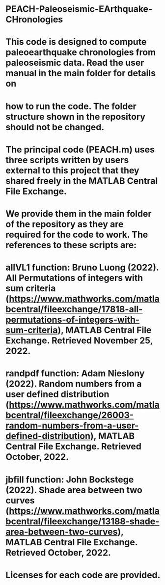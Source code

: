# PEACH-Paleoseismic-EArthquake-CHronologies

# This code is designed to compute paleoearthquake chronologies from paleoseismic data. Read the user manual in the main folder for details on
# how to run the code. The folder structure shown in the repository should not be changed.

# The principal code (PEACH.m) uses three scripts written by users external to this project that they shared freely in the MATLAB Central File Exchange.
# We provide them in the main folder of the repository as they are required for the code to work. The references to these scripts are:

# allVL1 function: Bruno Luong (2022). All Permutations of integers with sum criteria (https://www.mathworks.com/matlabcentral/fileexchange/17818-all-permutations-of-integers-with-sum-criteria), MATLAB Central File Exchange. Retrieved November 25, 2022.
# randpdf function: Adam Nieslony (2022). Random numbers from a user defined distribution (https://www.mathworks.com/matlabcentral/fileexchange/26003-random-numbers-from-a-user-defined-distribution), MATLAB Central File Exchange. Retrieved October, 2022.
# jbfill function: John Bockstege (2022). Shade area between two curves (https://www.mathworks.com/matlabcentral/fileexchange/13188-shade-area-between-two-curves), MATLAB Central File Exchange. Retrieved October, 2022.

# Licenses for each code are provided.
